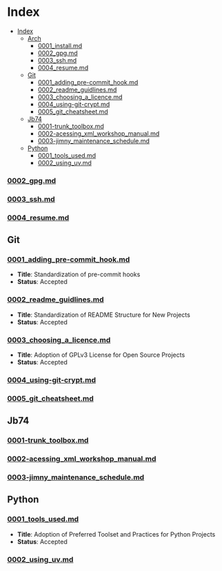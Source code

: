 # Index

<!--ts-->
* [Index](#index)
   * [Arch](#arch)
      * [<a href="arch/0001_install.md">0001_install.md</a>](arch/0001_install.md)
      * [<a href="arch/0002_gpg.md">0002_gpg.md</a>](arch/0002_gpg.md)
      * [<a href="arch/0003_ssh.md">0003_ssh.md</a>](arch/0003_ssh.md)
      * [<a href="arch/0004_resume.md">0004_resume.md</a>](arch/0004_resume.md)
   * [Git](#git)
      * [<a href="git/0001_adding_pre-commit_hook.md">0001_adding_pre-commit_hook.md</a>](git/0001_adding_pre-commit_hook.md)
      * [<a href="git/0002_readme_guidlines.md">0002_readme_guidlines.md</a>](git/0002_readme_guidlines.md)
      * [<a href="git/0003_choosing_a_licence.md">0003_choosing_a_licence.md</a>](git/0003_choosing_a_licence.md)
      * [<a href="git/0004_using-git-crypt.md">0004_using-git-crypt.md</a>](git/0004_using-git-crypt.md)
      * [<a href="git/0005_git_cheatsheet.md">0005_git_cheatsheet.md</a>](git/0005_git_cheatsheet.md)
   * [Jb74](#jb74)
      * [<a href="jb74/0001-trunk_toolbox.md">0001-trunk_toolbox.md</a>](jb74/0001-trunk_toolbox.md)
      * [<a href="jb74/0002-acessing_xml_workshop_manual.md">0002-acessing_xml_workshop_manual.md</a>](jb74/0002-acessing_xml_workshop_manual.md)
      * [<a href="jb74/0003-jimny_maintenance_schedule.md">0003-jimny_maintenance_schedule.md</a>](jb74/0003-jimny_maintenance_schedule.md)
   * [Python](#python)
      * [<a href="python/0001_tools_used.md">0001_tools_used.md</a>](python/0001_tools_used.md)
      * [<a href="python/0002_using_uv.md">0002_using_uv.md</a>](python/0002_using_uv.md)

<!-- Created by https://github.com/ekalinin/github-markdown-toc -->
<!-- Added by: wynand, at: Tue 04 Mar 2025 12:29:02 AEDT -->

<!--te-->
### [0002_gpg.md](arch/0002_gpg.md)


<!--te-->
### [0003_ssh.md](arch/0003_ssh.md)


<!--te-->
### [0004_resume.md](arch/0004_resume.md)


<!--te-->
## Git
### [0001_adding_pre-commit_hook.md](git/0001_adding_pre-commit_hook.md)
* **Title**: Standardization of pre-commit hooks
* **Status**: Accepted


<!--te-->
### [0002_readme_guidlines.md](git/0002_readme_guidlines.md)
* **Title**: Standardization of README Structure for New Projects
* **Status**: Accepted


<!--te-->
### [0003_choosing_a_licence.md](git/0003_choosing_a_licence.md)
* **Title**: Adoption of GPLv3 License for Open Source Projects
* **Status**: Accepted


<!--te-->
### [0004_using-git-crypt.md](git/0004_using-git-crypt.md)


<!--te-->
### [0005_git_cheatsheet.md](git/0005_git_cheatsheet.md)


<!--te-->
## Jb74
### [0001-trunk_toolbox.md](jb74/0001-trunk_toolbox.md)


<!--te-->
### [0002-acessing_xml_workshop_manual.md](jb74/0002-acessing_xml_workshop_manual.md)


<!--te-->
### [0003-jimny_maintenance_schedule.md](jb74/0003-jimny_maintenance_schedule.md)


<!--te-->
## Python
### [0001_tools_used.md](python/0001_tools_used.md)
* **Title**: Adoption of Preferred Toolset and Practices for Python Projects
* **Status**: Accepted


<!--te-->
### [0002_using_uv.md](python/0002_using_uv.md)


<!--te-->